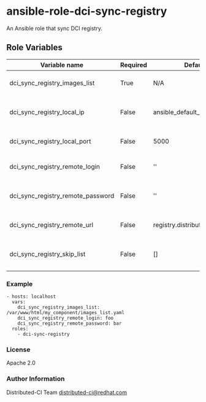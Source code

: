 # ansible-role-dci-sync-registry

An Ansible role that sync DCI registry.


## Role Variables

| Variable name | Required | Default | Type | Description |
|---------------|----------|---------|------|-------------|
| dci_sync_registry_images_list | True | N/A | String | Absolute path to the images list file (YAML) |
| dci_sync_registry_local_ip | False | ansible_default_ipv4.address | IP | IP address for binding the container registry |
| dci_sync_registry_local_port | False | 5000 | Int | Port for binding the container registry |
| dci_sync_registry_remote_login | False | '' | String | Login to the remote registry when required |
| dci_sync_registry_remote_password | False | '' | String | Password to the remote registry when required |
| dci_sync_registry_remote_url | False | registry.distributed-ci.io | String | Remove container registry url |
| dci_sync_registry_skip_list | False | [] | List | Container images list to exclude of the synchronization |


### Example

```
- hosts: localhost
  vars:
    dci_sync_registry_images_list: /var/www/html/my_component/images_list.yaml
    dci_sync_registry_remote_login: foo
    dci_sync_registry_remote_password: bar
  roles:
    - dci-sync-registry
```

### License

Apache 2.0


### Author Information

Distributed-CI Team  <distributed-ci@redhat.com>
